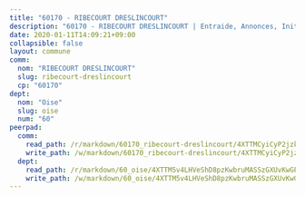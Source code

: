 ```yaml
---
title: "60170 - RIBECOURT DRESLINCOURT"
description: "60170 - RIBECOURT DRESLINCOURT | Entraide, Annonces, Initiatives"
date: 2020-01-11T14:09:21+09:00
collapsible: false
layout: commune
comm:
  nom: "RIBECOURT DRESLINCOURT"
  slug: ribecourt-dreslincourt
  cp: "60170"
dept:
  nom: "Oise"
  slug: oise
  num: "60"
peerpad:
  comm:
    read_path: /r/markdown/60170_ribecourt-dreslincourt/4XTTMCyiCyP2jzkX44Hu34ejJ4ZStnYgRXVpTtHha4qBeWfYV
    write_path: /w/markdown/60170_ribecourt-dreslincourt/4XTTMCyiCyP2jzkX44Hu34ejJ4ZStnYgRXVpTtHha4qBeWfYV-K3TgTnCAXETnDAKiUYPPcWSjbSmxkwiQ1ZNd2giNaaD3UAuyXhTwEPL5kWFW14xVG6UMm1nSkcoKpZz56hPUD4CakyTEm2XwGX2X2qrF2vexD52V2NqfL7f4S6af7maLj8WihQ1f
  dept:
    read_path: /r/markdown/60_oise/4XTTM5v4LHVeShD8pzKwbruMASSzGXUvKwGPyPNR6Aq6aruGY
    write_path: /w/markdown/60_oise/4XTTM5v4LHVeShD8pzKwbruMASSzGXUvKwGPyPNR6Aq6aruGY-K3TgTfEPmBuMGxs3WizC7aafmuSUvuvwsE7nM986pS4fEczEhokrfL1mXNtU722XatpEcDhfhLf5xd24JkCKBD4DcQHeF5CYjEkAVzDN3PuQerZfYGZ5zy2XFcJNh2Z1pYjLoQTn
---
```


